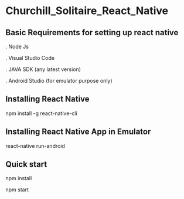 # Churchill_Solitaire_React_Native

## Basic Requirements for setting up react native 
. Node Js

. Visual Studio Code

. JAVA SDK (any latest version)

. Android Studio (for emulator purpose only)

## Installing React Native
npm install -g react-native-cli

## Installing React Native App in Emulator
react-native run-android

## Quick start
npm install

npm start
